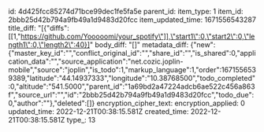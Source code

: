 id: 4d425fcc85274d71bce99dec1fe5fa5e
parent_id: 
item_type: 1
item_id: 2bbb25d42b794a9fb49a1d9483d20fcc
item_updated_time: 1671556543287
title_diff: "[{\"diffs\":[[1,\"https://github.com/Yooooomi/your_spotify\"]],\"start1\":0,\"start2\":0,\"length1\":0,\"length2\":40}]"
body_diff: "[]"
metadata_diff: {"new":{"master_key_id":"","conflict_original_id":"","share_id":"","is_shared":0,"application_data":"","source_application":"net.cozic.joplin-mobile","source":"joplin","is_todo":1,"markup_language":1,"order":1671556539389,"latitude":"44.14937333","longitude":"10.38768500","todo_completed":0,"altitude":"541.5000","parent_id":"1a69bd2a47224adcb6ae522c456a863f","source_url":"","id":"2bbb25d42b794a9fb49a1d9483d20fcc","todo_due":0,"author":""},"deleted":[]}
encryption_cipher_text: 
encryption_applied: 0
updated_time: 2022-12-21T00:38:15.581Z
created_time: 2022-12-21T00:38:15.581Z
type_: 13